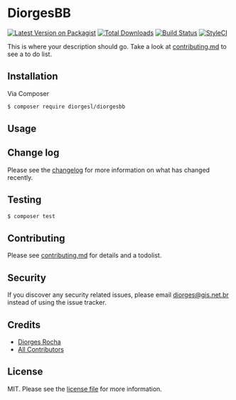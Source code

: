 # DiorgesBB

[![Latest Version on Packagist][ico-version]][link-packagist]
[![Total Downloads][ico-downloads]][link-downloads]
[![Build Status][ico-travis]][link-travis]
[![StyleCI][ico-styleci]][link-styleci]

This is where your description should go. Take a look at [contributing.md](contributing.md) to see a to do list.

## Installation

Via Composer

``` bash
$ composer require diorgesl/diorgesbb
```

## Usage

## Change log

Please see the [changelog](changelog.md) for more information on what has changed recently.

## Testing

``` bash
$ composer test
```

## Contributing

Please see [contributing.md](contributing.md) for details and a todolist.

## Security

If you discover any security related issues, please email diorges@gis.net.br instead of using the issue tracker.

## Credits

- [Diorges Rocha][link-author]
- [All Contributors][link-contributors]

## License

MIT. Please see the [license file](license.md) for more information.

[ico-version]: https://img.shields.io/packagist/v/diorgesl/diorgesbb.svg?style=flat-square
[ico-downloads]: https://img.shields.io/packagist/dt/diorgesl/diorgesbb.svg?style=flat-square
[ico-travis]: https://img.shields.io/travis/diorgesl/diorgesbb/master.svg?style=flat-square
[ico-styleci]: https://styleci.io/repos/12345678/shield

[link-packagist]: https://packagist.org/packages/diorgesl/diorgesbb
[link-downloads]: https://packagist.org/packages/diorgesl/diorgesbb
[link-travis]: https://travis-ci.org/diorgesl/diorgesbb
[link-styleci]: https://styleci.io/repos/12345678
[link-author]: https://github.com/diorgesl
[link-contributors]: ../../contributors
